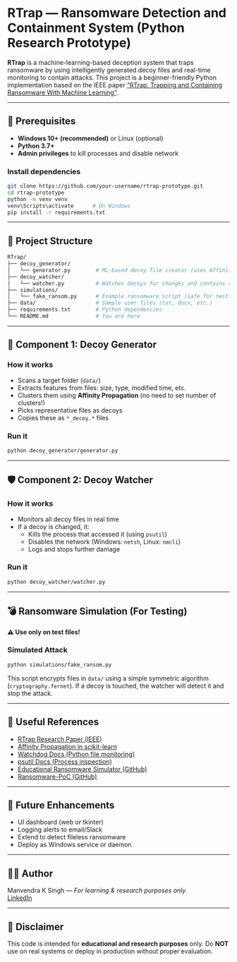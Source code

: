 
# RTrap — Ransomware Detection and Containment System (Python Research Prototype)

**RTrap** is a machine-learning-based deception system that traps ransomware by using intelligently generated decoy files and real-time monitoring to contain attacks. This project is a beginner-friendly Python implementation based on the IEEE paper [“RTrap: Trapping and Containing Ransomware With Machine Learning”](https://ieeexplore.ieee.org/document/10063417).

---

## 🔧 Prerequisites

- **Windows 10+ (recommended)** or Linux (optional)
- **Python 3.7+**
- **Admin privileges** to kill processes and disable network

### Install dependencies
```bash
git clone https://github.com/your-username/rtrap-prototype.git
cd rtrap-prototype
python -m venv venv
venv\Scripts\activate      # On Windows
pip install -r requirements.txt
```

---

## 📁 Project Structure

```bash
RTrap/
├── decoy_generator/
│   └── generator.py        # ML-based decoy file creator (uses Affinity Propagation)
├── decoy_watcher/
│   └── watcher.py          # Watches decoys for changes and contains ransomware
├── simulations/
│   └── fake_ransom.py      # Example ransomware script (safe for testing)
├── data/                   # Sample user files (txt, docx, etc.)
├── requirements.txt        # Python dependencies
└── README.md               # You are here
```

---

## 🧠 Component 1: Decoy Generator

### How it works
- Scans a target folder (`data/`)
- Extracts features from files: size, type, modified time, etc.
- Clusters them using **Affinity Propagation** (no need to set number of clusters!)
- Picks representative files as decoys
- Copies these as `*_decoy.*` files

### Run it
```bash
python decoy_generator/generator.py
```

---

## 🛡️ Component 2: Decoy Watcher

### How it works
- Monitors all decoy files in real time
- If a decoy is changed, it:
  - Kills the process that accessed it (using `psutil`)
  - Disables the network (Windows: `netsh`, Linux: `nmcli`)
  - Logs and stops further damage

### Run it
```bash
python decoy_watcher/watcher.py
```

---

## 💣 Ransomware Simulation (For Testing)

**⚠️ Use only on test files!**

### Simulated Attack
```bash
python simulations/fake_ransom.py
```
This script encrypts files in `data/` using a simple symmetric algorithm (`cryptography.fernet`). If a decoy is touched, the watcher will detect it and stop the attack.

---

## 🔗 Useful References

- [RTrap Research Paper (IEEE)](https://ieeexplore.ieee.org/document/10026355)
- [Affinity Propagation in scikit-learn](https://scikit-learn.org/stable/modules/generated/sklearn.cluster.AffinityPropagation.html)
- [Watchdog Docs (Python file monitoring)](https://python-watchdog.readthedocs.io/en/latest/)
- [psutil Docs (Process inspection)](https://psutil.readthedocs.io/en/latest/)
- [Educational Ransomware Simulator (GitHub)](https://github.com/atilsamancioglu/44-PythonRansom)
- [Ransomware-PoC (GitHub)](https://github.com/jimmy-ly00/Ransomware-PoC)

---

## 🧪 Future Enhancements
- UI dashboard (web or tkinter)
- Logging alerts to email/Slack
- Extend to detect fileless ransomware
- Deploy as Windows service or daemon

---

## 🧑‍💻 Author

Manvendra K Singh — *For learning & research purposes only*  
[LinkedIn]([https://www.linkedin.com/in/priyanshu-acharya-19164b255](https://www.linkedin.com/in/manvendrasingh07))

---

## 🛑 Disclaimer

This code is intended for **educational and research purposes** only. Do **NOT** use on real systems or deploy in production without proper evaluation.

